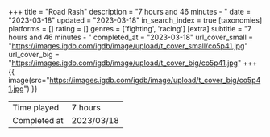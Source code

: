 +++
title = "Road Rash"
description = "7 hours and 46 minutes - "
date = "2023-03-18"
updated = "2023-03-18"
in_search_index = true
[taxonomies]
platforms = []
rating = []
genres = ['fighting', 'racing']
[extra]
subtitle = "7 hours and 46 minutes - "
completed_at = "2023-03-18"
url_cover_small = "https://images.igdb.com/igdb/image/upload/t_cover_small/co5p41.jpg"
url_cover_big = "https://images.igdb.com/igdb/image/upload/t_cover_big/co5p41.jpg"
+++
{{ image(src="https://images.igdb.com/igdb/image/upload/t_cover_big/co5p41.jpg") }}

|              |            |
| ------------ | ---------- |
| Time played  | 7 hours |
| Completed at | 2023/03/18 |


